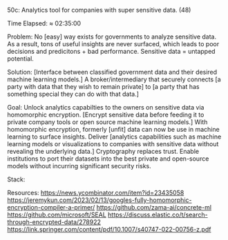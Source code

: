 50c: Analytics tool for companies with super sensitive data. (48)

Time Elapsed: ≈ 02:35:00

Problem: No [easy] way exists for governments to analyze sensitive data. 
  As a result, tons of useful insights are never surfaced, which leads to poor decisions and predicitons + bad performance. 
  Sensitive data = untapped potential. 

Solution: [Interface between classified government data and their desired machine learning models.]
  A broker/intermediary that securely connects [a party with data that they wish to remain private] to [a party that has something special they can do with that data.]

Goal: Unlock analytics capabilties to the owners on sensitive data via homomorphic encryption. 
  [Encrypt sensitive data before feeding it to private company tools or open source machine learning models.]
  With homomorphic encryption, formerly [unfit] data can now be use in machine learning to surface insights. 
  Deliver [analytics capabilities such as machine learning models or visualizations to companies with sensitive data without revealing the underlying data.]
  Cryptography replaces trust.
  Enable institutions to port their datasets into the best private and open-source models without incurring significant security risks. 

Stack:


Resources: 
  https://news.ycombinator.com/item?id=23435058
  https://jeremykun.com/2023/02/13/googles-fully-homomorphic-encryption-compiler-a-primer/
  https://github.com/zama-ai/concrete-ml
  https://github.com/microsoft/SEAL
  https://discuss.elastic.co/t/search-through-encrypted-data/278922
  https://link.springer.com/content/pdf/10.1007/s40747-022-00756-z.pdf
